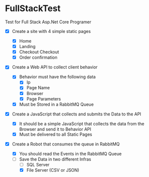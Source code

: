 # FullStackTest
Test for Full Stack Asp.Net Core Programer

- [x] Create a site with 4 simple static pages
  - [x] Home
  - [x] Landing
  - [x] Checkout Checkout
  - [x] Order confirmation
  
- [x] Create a Web API to collect client behavior

  - [x] Behavior must have the following data
    - [x] Ip
    - [x] Page Name
    - [x] Browser
    - [x] Page Parameters
  - [x] Must be Stored in a RabbitMQ Queue
- [x] Create a JavaScript that collects and submits the Data to the API
  - [x] It should be a simple JavaScript that collects the data from the Browser and send it to Behavior API
  - [x] Must be delivered to all Static Pages

- [x] Create a Robot that consumes the queue in RabbitMQ
  - [x] You should read the Events in the RabbitMQ Queue
  - [ ] Save the Data in two different Infras
    - [ ] SQL Server
    - [x] File Server (CSV or JSON)
